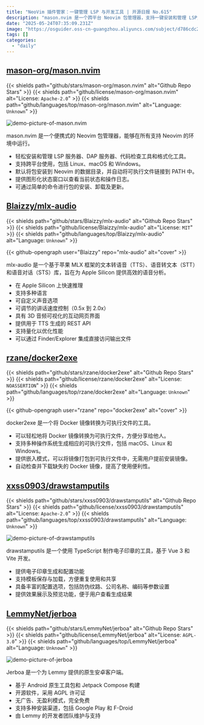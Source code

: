 ```yaml
---
title: "NeoVim 插件管家：一键管理 LSP 与开发工具 | 开源日报 No.615"
description: "mason.nvim 是一个跨平台 Neovim 包管理器，支持一键安装和管理 LSP/DAP 服务器、代码检查及格式化工具，自动处理 PATH 链接，提供图形化状态窗口和简单命令操作。"
date: "2025-05-24T07:35:09.231Z"
image: "https://osguider.oss-cn-guangzhou.aliyuncs.com/subject/d786cdc2ab115a28c8fc78b9fbb3a9ea.png"
tags: []
categories:
  - "daily"
---
```


## [mason-org/mason.nvim](https://github.com/mason-org/mason.nvim)

{{< shields path="github/stars/mason-org/mason.nvim" alt="Github Repo Stars" >}} {{< shields path="github/license/mason-org/mason.nvim" alt="License: `Apache-2.0`" >}} {{< shields path="github/languages/top/mason-org/mason.nvim" alt="Language: `Unknown`" >}}

![demo-picture-of-mason.nvim](https://static.osguider.com/subject/github/mason-org/mason.nvim/b5b12de2c21295a95172e0f554028a2e.png)

mason.nvim 是一个便携式的 Neovim 包管理器，能够在所有支持 Neovim 的环境中运行。

- 轻松安装和管理 LSP 服务器、DAP 服务器、代码检查工具和格式化工具。
- 支持跨平台使用，包括 Linux、macOS 和 Windows。
- 默认将包安装到 Neovim 的数据目录，并自动将可执行文件链接到 PATH 中。
- 提供图形化状态窗口以查看当前状态和操作日志。
- 可通过简单的命令进行包的安装、卸载及更新。
  
## [Blaizzy/mlx-audio](https://github.com/Blaizzy/mlx-audio)

{{< shields path="github/stars/Blaizzy/mlx-audio" alt="Github Repo Stars" >}} {{< shields path="github/license/Blaizzy/mlx-audio" alt="License: `MIT`" >}} {{< shields path="github/languages/top/Blaizzy/mlx-audio" alt="Language: `Unknown`" >}}

{{< github-opengraph user="Blaizzy" repo="mlx-audio" alt="cover" >}}

mlx-audio 是一个基于苹果 MLX 框架的文本转语音（TTS）、语音转文本（STT）和语音对话（STS）库，旨在为 Apple Silicon 提供高效的语音分析。

- 在 Apple Silicon 上快速推理
- 支持多种语言
- 可自定义声音选项
- 可调节的讲话速度控制（0.5x 到 2.0x）
- 具有 3D 音频可视化的互动网页界面
- 提供用于 TTS 生成的 REST API
- 支持量化以优化性能
- 可以通过 Finder/Explorer 集成直接访问输出文件
  
## [rzane/docker2exe](https://github.com/rzane/docker2exe)

{{< shields path="github/stars/rzane/docker2exe" alt="Github Repo Stars" >}} {{< shields path="github/license/rzane/docker2exe" alt="License: `NOASSERTION`" >}} {{< shields path="github/languages/top/rzane/docker2exe" alt="Language: `Unknown`" >}}

{{< github-opengraph user="rzane" repo="docker2exe" alt="cover" >}}

docker2exe 是一个将 Docker 镜像转换为可执行文件的工具。

- 可以轻松地将 Docker 镜像转换为可执行文件，方便分享给他人。
- 支持多种操作系统生成相应的可执行文件，包括 macOS、Linux 和 Windows。
- 提供嵌入模式，可以将镜像打包到可执行文件中，无需用户提前安装镜像。
- 自动检查并下载缺失的 Docker 镜像，提高了使用便利性。
  
## [xxss0903/drawstamputils](https://github.com/xxss0903/drawstamputils)

{{< shields path="github/stars/xxss0903/drawstamputils" alt="Github Repo Stars" >}} {{< shields path="github/license/xxss0903/drawstamputils" alt="License: `Apache-2.0`" >}} {{< shields path="github/languages/top/xxss0903/drawstamputils" alt="Language: `Unknown`" >}}

![demo-picture-of-drawstamputils](https://static.osguider.com/subject/github/xxss0903/drawstamputils/900c19e167c7ae55184c8ce4a25ae110.png)

drawstamputils 是一个使用 TypeScript 制作电子印章的工具，基于 Vue 3 和 Vite 开发。

- 提供电子印章生成和配置功能
- 支持模板保存与加载，方便重复使用和共享
- 具备丰富的配置选项，包括防伪纹路、公司名称、编码等参数设置
- 提供效果展示及预览功能，便于用户查看生成结果
  
## [LemmyNet/jerboa](https://github.com/LemmyNet/jerboa)

{{< shields path="github/stars/LemmyNet/jerboa" alt="Github Repo Stars" >}} {{< shields path="github/license/LemmyNet/jerboa" alt="License: `AGPL-3.0`" >}} {{< shields path="github/languages/top/LemmyNet/jerboa" alt="Language: `Unknown`" >}}

![demo-picture-of-jerboa](https://static.osguider.com/subject/github/LemmyNet/jerboa/e642079cd47427841aecf91ff2b31f49.svg)

Jerboa 是一个为 Lemmy 提供的原生安卓客户端。

- 基于 Android 原生工具包和 Jetpack Compose 构建
- 开源软件，采用 AGPL 许可证
- 无广告、无盈利模式，完全免费
- 支持多种安装渠道，包括 Google Play 和 F-Droid
- 由 Lemmy 的开发者团队维护与支持
  
